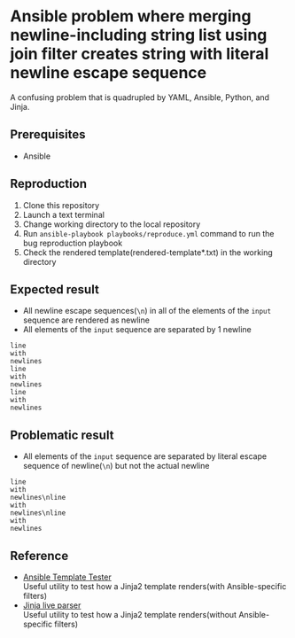 # Ansible problem where merging newline-including string list using join filter creates string with literal newline escape sequence

A confusing problem that is quadrupled by YAML, Ansible, Python, and Jinja.

## Prerequisites

* Ansible

## Reproduction

1. Clone this repository
1. Launch a text terminal
1. Change working directory to the local repository
1. Run `ansible-playbook playbooks/reproduce.yml` command to run the bug reproduction playbook
1. Check the rendered template(rendered-template*.txt) in the working directory

## Expected result

* All newline escape sequences(`\n`) in all of the elements of the `input` sequence are rendered as newline
* All elements of the `input` sequence are separated by 1 newline

```
line
with
newlines
line
with
newlines
line
with
newlines
```

## Problematic result

* All elements of the `input` sequence are separated by literal escape sequence of newline(`\n`) but not the actual newline

```
line
with
newlines\nline
with
newlines\nline
with
newlines
```

## Reference

* [Ansible Template Tester](https://ansible.sivel.net/test/)  
  Useful utility to test how a Jinja2 template renders(with Ansible-specific filters)
* [Jinja live parser](https://cryptic-cliffs-32040.herokuapp.com/)  
  Useful utility to test how a Jinja2 template renders(without Ansible-specific filters)

